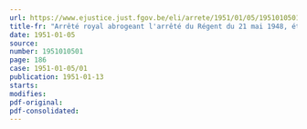 ```yaml
---
url: https://www.ejustice.just.fgov.be/eli/arrete/1951/01/05/1951010501/justel
title-fr: "Arrêté royal abrogeant l'arrêté du Régent du 21 mai 1948, étendant aux membres appointés de l'armée et de la gendarmerie le bénéfice de l'arrêté du Régent du 17 janvier 1946 allouant une indemnité spéciale de séjour aux agents de l'Etat qui sont appelés à exercer leurs fonctions dans les régions libérées de l'Est"
date: 1951-01-05
source:
number: 1951010501
page: 186
case: 1951-01-05/01
publication: 1951-01-13
starts:
modifies:
pdf-original:
pdf-consolidated:
---
```


